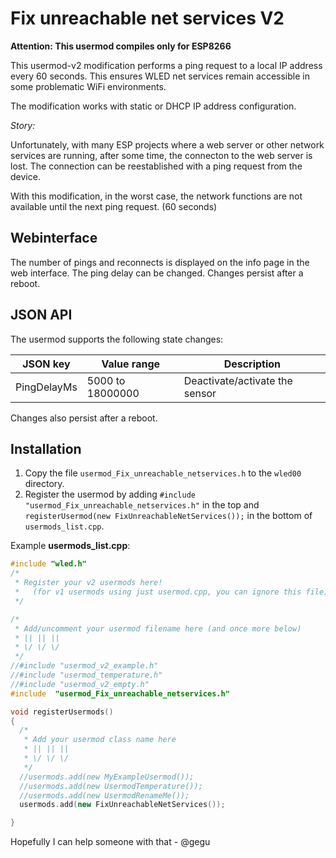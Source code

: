 # Fix unreachable net services V2

**Attention: This usermod compiles only for ESP8266**

This usermod-v2 modification performs a ping request to a local IP address every 60 seconds. This ensures WLED net services remain accessible in some problematic WiFi environments.

The modification works with static or DHCP IP address configuration.

_Story:_

Unfortunately, with many ESP projects where a web server or other network services are running, after some time, the connecton to the web server is lost.
The connection can be reestablished with a ping request from the device.

With this modification, in the worst case, the network functions are not available until the next ping request. (60 seconds)

## Webinterface

The number of pings and reconnects is displayed on the info page in the web interface.
The ping delay can be changed. Changes persist after a reboot.

## JSON API

The usermod supports the following state changes:

| JSON key    | Value range      | Description                     |
|-------------|------------------|---------------------------------|
| PingDelayMs | 5000 to 18000000 | Deactivate/activate the sensor  |

 Changes also persist after a reboot.

## Installation

1. Copy the file `usermod_Fix_unreachable_netservices.h` to the `wled00` directory.
2. Register the usermod by adding `#include "usermod_Fix_unreachable_netservices.h"` in the top and `registerUsermod(new FixUnreachableNetServices());` in the bottom of `usermods_list.cpp`.

Example **usermods_list.cpp**:

```cpp
#include "wled.h"
/*
 * Register your v2 usermods here!
 *   (for v1 usermods using just usermod.cpp, you can ignore this file)
 */

/*
 * Add/uncomment your usermod filename here (and once more below)
 * || || ||
 * \/ \/ \/
 */
//#include "usermod_v2_example.h"
//#include "usermod_temperature.h"
//#include "usermod_v2_empty.h"
#include  "usermod_Fix_unreachable_netservices.h"

void registerUsermods()
{
  /*
   * Add your usermod class name here
   * || || ||
   * \/ \/ \/
   */
  //usermods.add(new MyExampleUsermod());
  //usermods.add(new UsermodTemperature());
  //usermods.add(new UsermodRenameMe());
  usermods.add(new FixUnreachableNetServices());

}
```

Hopefully I can help someone with that - @gegu
